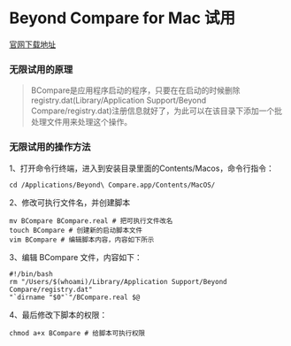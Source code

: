 # Beyond Compare for Mac 试用

[官网下载地址](http://www.scootersoftware.com/download.php)

### 无限试用的原理

> BCompare是应用程序启动的程序，只要在在启动的时候删除registry.dat(Library/Application Support/Beyond Compare/registry.dat)注册信息就好了，为此可以在该目录下添加一个批处理文件用来处理这个操作。

### 无限试用的操作方法

1、打开命令行终端，进入到安装目录里面的Contents/Macos，命令行指令：
```shell
cd /Applications/Beyond\ Compare.app/Contents/MacOS/
```
2、修改可执行文件名，并创建脚本
```shell
mv BCompare BCompare.real # 把可执行文件改名
touch BCompare # 创建新的启动脚本文件
vim BCompare # 编辑脚本内容，内容如下所示
```
3、编辑 BCompare 文件，内容如下：
```shell
#!/bin/bash
rm "/Users/$(whoami)/Library/Application Support/Beyond Compare/registry.dat"
"`dirname "$0"`"/BCompare.real $@
```
4、最后修改下脚本的权限：
```shell
chmod a+x BCompare # 给脚本可执行权限
```
